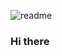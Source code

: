 
![readme](https://user-images.githubusercontent.com/71201308/99968993-3844fe00-2ddd-11eb-90c0-972f25ad58ce.png)
### Hi there 

